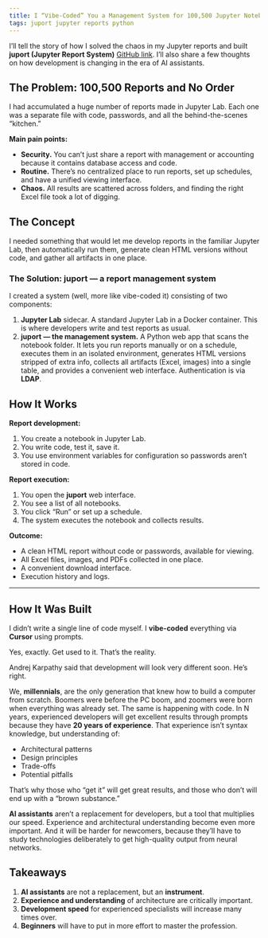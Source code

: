 ```yaml
---
title: I “Vibe-Coded” You a Management System for 100,500 Jupyter Notebooks
tags: juport jupyter reports python
---
```


I’ll tell the story of how I solved the chaos in my Jupyter reports and built **juport (Jupyter Report System)** [GitHub link](https://github.com/tumurzakov/juport). I’ll also share a few thoughts on how development is changing in the era of AI assistants.

## The Problem: 100,500 Reports and No Order

I had accumulated a huge number of reports made in Jupyter Lab. Each one was a separate file with code, passwords, and all the behind-the-scenes “kitchen.”

**Main pain points:**

* **Security.** You can’t just share a report with management or accounting because it contains database access and code.
* **Routine.** There’s no centralized place to run reports, set up schedules, and have a unified viewing interface.
* **Chaos.** All results are scattered across folders, and finding the right Excel file took a lot of digging.

## The Concept

I needed something that would let me develop reports in the familiar Jupyter Lab, then automatically run them, generate clean HTML versions without code, and gather all artifacts in one place.

### The Solution: **juport** — a report management system

I created a system (well, more like vibe-coded it) consisting of two components:

1. **Jupyter Lab** sidecar. A standard Jupyter Lab in a Docker container. This is where developers write and test reports as usual.
2. **juport** **— the management system.** A Python web app that scans the notebook folder. It lets you run reports manually or on a schedule, executes them in an isolated environment, generates HTML versions stripped of extra info, collects all artifacts (Excel, images) into a single table, and provides a convenient web interface. Authentication is via **LDAP**.

## How It Works

**Report development:**

1. You create a notebook in Jupyter Lab.
2. You write code, test it, save it.
3. You use environment variables for configuration so passwords aren’t stored in code.

**Report execution:**

1. You open the **juport** web interface.
2. You see a list of all notebooks.
3. You click “Run” or set up a schedule.
4. The system executes the notebook and collects results.

**Outcome:**

* A clean HTML report without code or passwords, available for viewing.
* All Excel files, images, and PDFs collected in one place.
* A convenient download interface.
* Execution history and logs.

---

## How It Was Built

I didn’t write a single line of code myself. I **vibe-coded** everything via **Cursor** using prompts.

Yes, exactly. Get used to it. That’s the reality.

Andrej Karpathy said that development will look very different soon. He’s right.

We, **millennials**, are the only generation that knew how to build a computer from scratch. Boomers were before the PC boom, and zoomers were born when everything was already set. The same is happening with code. In N years, experienced developers will get excellent results through prompts because they have **20 years of experience**. That experience isn’t syntax knowledge, but understanding of:

* Architectural patterns
* Design principles
* Trade-offs
* Potential pitfalls

That’s why those who “get it” will get great results, and those who don’t will end up with a “brown substance.”

**AI assistants** aren’t a replacement for developers, but a tool that multiplies our speed. Experience and architectural understanding become even more important. And it will be harder for newcomers, because they’ll have to study technologies deliberately to get high-quality output from neural networks.

## Takeaways

1. **AI assistants** are not a replacement, but an **instrument**.
2. **Experience and understanding** of architecture are critically important.
3. **Development speed** for experienced specialists will increase many times over.
4. **Beginners** will have to put in more effort to master the profession.
